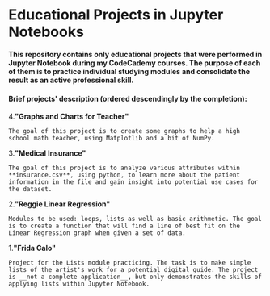 # Educational Projects in Jupyter Notebooks
**This repository contains only educational projects that were performed in Jupyter Notebook during my CodeCademy courses. The purpose of each of them is to practice individual studying modules and consolidate the result as an active professional skill.** 

#### Brief projects' description (ordered descendingly by the completion):

4.**"Graphs and Charts for Teacher"**

    The goal of this project is to create some graphs to help a high school math teacher, using Matplotlib and a bit of NumPy.
    
3.**"Medical Insurance"**

    The goal of this project is to analyze various attributes within **insurance.csv**, using python, to learn more about the patient information in the file and gain insight into potential use cases for the dataset.   
    
    
2.**"Reggie Linear Regression"**

    Modules to be used: loops, lists as well as basic arithmetic. The goal is to create a function that will find a line of best fit on the Linear Regression graph when given a set of data.
    

1.**"Frida Calo"**
    
    Project for the Lists module practicing. The task is to make simple lists of the artist's work for a potential digital guide. The project is __not a complete application__, but only demonstrates the skills of applying lists within Jupyter Notebook. 
    
    



